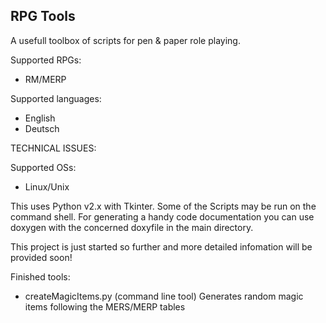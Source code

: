 RPG Tools
---------
A usefull toolbox of scripts for pen & paper role playing.

Supported RPGs:
- RM/MERP

Supported languages:
- English
- Deutsch


TECHNICAL ISSUES:

Supported OSs:
- Linux/Unix


This uses Python v2.x with Tkinter. Some of the Scripts may be run on the command shell.
For generating a handy code documentation you can use doxygen with the concerned doxyfile in the main directory.

This project is just started so further and more detailed infomation will be provided soon!

Finished tools:
- createMagicItems.py (command line tool) Generates random magic items following the MERS/MERP tables
